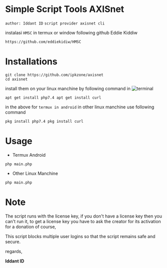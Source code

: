 # Simple Script Tools AXISnet
`author: Iddant ID`
`script provider axisnet cli`

instalasi `HMSC` in termux or window following github Eddie Kiddiw
```shell
https://github.com/eddiekidiw/HMSC
```

# Installations
```shell
git clone https://github.com/ipkzone/axisnet
cd axisnet
```

install them on your linux manchine by following command in ![terminal](https://badgen.net/badge/icon/terminal?icon=terminal&label&cache=500)

```shell
apt get install php7.4 apt get install curl
```
in the above for `termux in android` in other linux manchine use following command
```shell
pkg install php7.4 pkg install curl
```
# Usage
- Termux Android
```shell
php main.php
```
- Other Linux Manchine
```shell
php main.php
```

# Note
The script runs with the license key,
if you don't have a license key then you can't run it,
to get a license key you have to ask the creator for its activation for a donation of course,

This script blocks multiple user logins so that the script remains safe and secure.

regards,

**Iddant ID**
